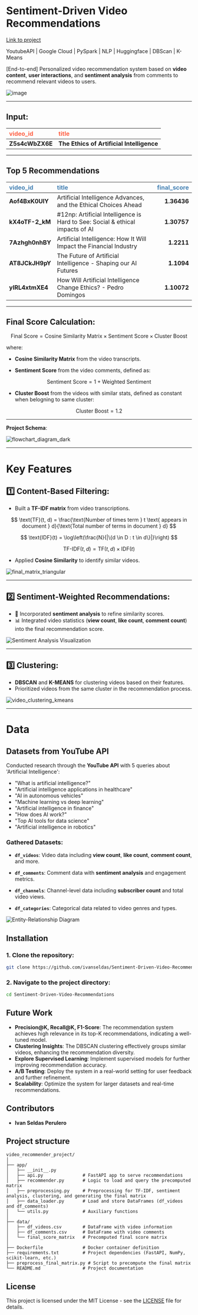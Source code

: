 # **Sentiment-Driven Video Recommendations**
[Link to project](https://video-recommendation-project-321465604500.us-central1.run.app/)

YoutubeAPI | Google Cloud | PySpark | NLP | Huggingface | DBScan | K-Means

[End-to-end] Personalized video recommendation system based on **video content**, **user interactions**, and **sentiment analysis** from comments to recommend relevant videos to users.

![image](https://github.com/user-attachments/assets/aed6ff86-d0df-47c3-a137-39b8511a6034)

---

## **Input:**

| <span style="color:#ff6347">**video_id**</span> | <span style="color:#ff6347">**title**</span> |
|:------------|:--------------------------------------|
| **Z5s4cWbZX6E** | **The Ethics of Artificial Intelligence** |

---

## **Top 5 Recommendations**

| <span style="color:#4682b4">**video_id**</span> | <span style="color:#4682b4">**title**</span> | <span style="color:#4682b4">**final_score**</span> |
|:------------|:-------------------------------------------------------------------------------|--------------:|
| **Aof4BxK0UlY** | Artificial Intelligence Advances, and the Ethical Choices Ahead                |       **1.36436** |
| **kX4oTF-2_kM** | #12np:  Artificial Intelligence is Hard to See: Social & ethical impacts of AI |       **1.30757** |
| **7Azhgh0nhBY** | Artificial Intelligence: How It Will Impact the Financial Industry             |       **1.2211**  |
| **AT8JCkJH9pY** | The Future of Artificial Intelligence - Shaping our AI Futures                 |       **1.1094**  |
| **yIRL4xtmXE4** | How Will Artificial Intelligence Change Ethics? - Pedro Domingos               |       **1.10072** |

---

## **Final Score Calculation:**

$$
\text{Final Score} = \text{Cosine Similarity Matrix} \times \text{Sentiment Score} \times \text{Cluster Boost}
$$

where:

- **Cosine Similarity Matrix** from the video transcripts.

- **Sentiment Score** from the video comments, defined as:

$$
\text{Sentiment Score} = 1 + \text{Weighted Sentiment}
$$

- **Cluster Boost** from the videos with similar stats, defined as constant when belogning to same cluster:

$$
\text{Cluster Boost} = 1.2
$$

---

**Project Schema**:

![flowchart_diagram_dark](https://github.com/user-attachments/assets/547f55b6-96f5-4e37-8ca7-794ba83e1192)


-----------------------------------------------------------------------------------------------------------------

# **Key Features**

## 1️⃣ **Content-Based Filtering**:
- Built a **TF-IDF matrix** from video transcriptions.

$$
\text{TF}(t, d) = \frac{\text{Number of times term } t \text{ appears in document } d}{\text{Total number of terms in document } d}
$$

$$
\text{IDF}(t) = \log\left(\frac{N}{|\{d \in D : t \in d\}|}\right)
$$

$$
\text{TF-IDF}(t, d) = \text{TF}(t, d) \times \text{IDF}(t)
$$

- Applied **Cosine Similarity** to identify similar videos.

![final_matrix_triangular](https://github.com/user-attachments/assets/4ee7631b-35e5-418f-a0c0-457ec3967f53)

---

## 2️⃣ **Sentiment-Weighted Recommendations**:
- 💬 Incorporated **sentiment analysis** to refine similarity scores.
- 📊 Integrated video statistics (**view count**, **like count**, **comment count**) into the final recommendation score.

![Sentiment Analysis Visualization](https://github.com/user-attachments/assets/eb5ca8a8-dc43-4d39-9340-dfd4f85da648)

---

## 3️⃣ **Clustering**:
- **DBSCAN** and **K-MEANS** for clustering videos based on their features.
- Prioritized videos from the same cluster in the recommendation process.

![video_clustering_kmeans](https://github.com/user-attachments/assets/fc4c6798-96c8-43d6-a216-313b148df6b6)

---

# **Data**

## **Datasets from YouTube API**
Conducted research through the **YouTube API** with 5 queries about 'Artificial Intelligence':

- "What is artificial intelligence?"
- "Artificial intelligence applications in healthcare"
- "AI in autonomous vehicles"
- "Machine learning vs deep learning"
- "Artificial intelligence in finance"
- "How does AI work?"
- "Top AI tools for data science"
- "Artificial intelligence in robotics"

### **Gathered Datasets:**

- **`df_videos`**: Video data including **view count**, **like count**, **comment count**, and more.
  
- **`df_comments`**: Comment data with **sentiment analysis** and engagement metrics.

- **`df_channels`**: Channel-level data including **subscriber count** and total video views.
  
- **`df_categories`**: Categorical data related to video genres and types.

![Entity-Relationship Diagram](https://github.com/user-attachments/assets/072ef07f-c14f-4c7e-95df-4c159d9da5ab)


## Installation

### 1. Clone the repository:
```bash
git clone https://github.com/ivanseldas/Sentiment-Driven-Video-Recommendations.git
```

### 2. Navigate to the project directory:
```bash
cd Sentiment-Driven-Video-Recommendations
```

## Future Work

- **Precision@K, Recall@K, F1-Score**: The recommendation system achieves high relevance in its top-K recommendations, indicating a well-tuned model.
- **Clustering Insights**: The DBSCAN clustering effectively groups similar videos, enhancing the recommendation diversity.
- **Explore Supervised Learning**: Implement supervised models for further improving recommendation accuracy.
- **A/B Testing**: Deploy the system in a real-world setting for user feedback and further refinement.
- **Scalability**: Optimize the system for larger datasets and real-time recommendations.

## Contributors

- **Ivan Seldas Perulero**

## Project structure

```
video_recommender_project/
│
├── app/
│   ├── __init__.py
│   ├── api.py               # FastAPI app to serve recommendations
│   ├── recommender.py       # Logic to load and query the precomputed matrix
│   ├── preprocessing.py     # Preprocessing for TF-IDF, sentiment analysis, clustering, and generating the final matrix
│   ├── data_loader.py       # Load and store DataFrames (df_videos and df_comments)
│   └── utils.py             # Auxiliary functions
│
├── data/
│   ├── df_videos.csv        # DataFrame with video information
│   ├── df_comments.csv      # DataFrame with video comments
│   └── final_score_matrix   # Precomputed final score matrix
│
├── Dockerfile               # Docker container definition
├── requirements.txt         # Project dependencies (FastAPI, NumPy, scikit-learn, etc.)
├── preprocess_final_matrix.py # Script to precompute the final matrix
└── README.md                # Project documentation
```

## License

This project is licensed under the MIT License - see the [LICENSE](./LICENSE) file for details.
